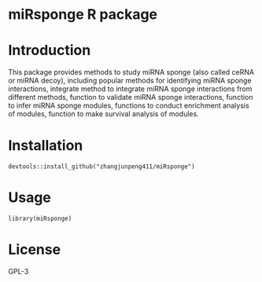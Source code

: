 # miRsponge R package

# Introduction
This package provides methods to study miRNA sponge (also called ceRNA or miRNA decoy), including popular methods for identifying miRNA sponge interactions, integrate method to integrate miRNA sponge interactions from different methods, function to validate miRNA sponge interactions, function to infer miRNA sponge modules, functions to conduct enrichment analysis of modules, function to make survival analysis of modules.

# Installation
```{r echo=FALSE, results='hide', message=FALSE}
devtools::install_github("zhangjunpeng411/miRsponge")
```

# Usage
```{r echo=FALSE, results='hide', message=FALSE}
library(miRsponge)
```

# License
GPL-3
